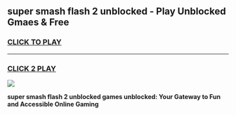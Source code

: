 
## super smash flash 2 unblocked - Play Unblocked Gmaes & Free
<h3>
<a href="https://news.freeplayer.one?title=super_smash_flash_2_unblocked&ref=16F">CLICK TO PLAY</a></h3>
<hr>

<h3>
<a href="https://news.freeplayer.one?title=super_smash_flash_2_unblocked&ref=16F">CLICK 2 PLAY</a>
  
</h3>

<a href="https://news.freeplayer.one?title=super_smash_flash_2_unblocked&ref=16F/"><img src="https://clearcache.store/games.png"></a>


**super smash flash 2 unblocked games unblocked: Your Gateway to Fun and Accessible Online Gaming**
